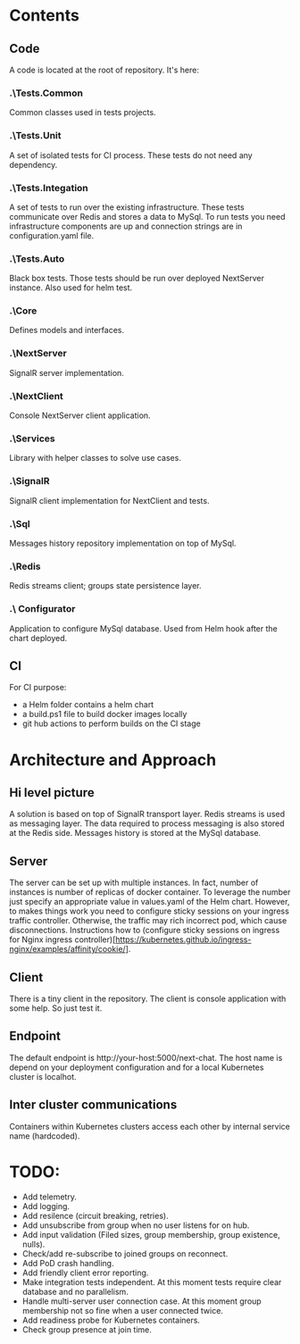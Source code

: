 # Contents

## Code 
A code is located at the root of repository. It's here:

### .\Tests.Common
Common classes used in tests projects.

### .\Tests.Unit
A set of isolated tests for CI process. These tests do not need any dependency.
 
### .\Tests.Integation
A set of tests to run over the existing infrastructure.
These tests communicate over Redis and stores a data to MySql. 
To run tests you need infrastructure components are up and connection strings are in configuration.yaml file.

### .\Tests.Auto
Black box tests. Those tests should be run over deployed NextServer instance. Also used for helm test.

### .\Core
Defines models and interfaces.

### .\NextServer
SignalR server implementation. 

### .\NextClient
Console NextServer client application.

### .\Services
Library with helper classes to solve use cases.

### .\SignalR
SignalR client implementation for NextClient and tests.

### .\Sql
Messages history repository implementation on top of MySql.

### .\Redis
Redis streams client; groups state persistence layer.

### .\ Configurator
Application to configure MySql database. Used from Helm hook after the chart deployed.

## CI
For CI purpose:
- a Helm folder contains a helm chart
- a build.ps1 file to build docker images locally
- git hub actions to perform builds on the CI stage

# Architecture and Approach

## Hi level picture
A solution is based on top of SignalR transport layer. Redis streams is used as messaging layer.
The data required to process messaging is also stored at the Redis side. 
Messages history is stored at the MySql database.

## Server
The server can be set up with multiple instances.
In fact, number of instances is number of replicas of docker container.
To leverage the number just specify an appropriate value in values.yaml of the Helm chart.
However, to makes things work you need to configure sticky sessions on your ingress traffic controller. 
Otherwise, the traffic may rich incorrect pod, which cause disconnections. 
Instructions how to (configure sticky sessions on ingress for Nginx ingress controller)[https://kubernetes.github.io/ingress-nginx/examples/affinity/cookie/].

## Client
There is a tiny client in the repository.
The client is console application with some help. So just test it. 

## Endpoint
The default endpoint is http://your-host:5000/next-chat. 
The host name is depend on your deployment configuration and for a local Kubernetes cluster is localhot.

## Inter cluster communications
Containers within Kubernetes clusters access each other by internal service name (hardcoded).

# TODO:
- Add telemetry.
- Add logging.
- Add resilence (circuit breaking, retries).
- Add unsubscribe from group when no user listens for on hub.
- Add input validation (Filed sizes, group membership, group existence, nulls).
- Check/add re-subscribe to joined groups on reconnect.
- Add PoD crash handling.
- Add friendly client error reporting.
- Make integration tests independent. At this moment tests require clear database and no parallelism.
- Handle multi-server user connection case. At this moment group membership not so fine when a user connected twice.
- Add readiness probe for Kubernetes containers.
- Check group presence at join time.